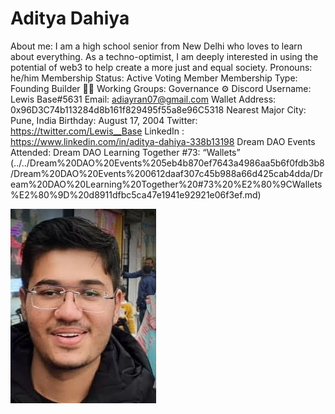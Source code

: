 # Aditya Dahiya

About me: I am a high school senior from New Delhi who loves to learn about everything. As a techno-optimist, I am deeply interested in using the potential of web3 to help create a more just and equal society. 
Pronouns: he/him
Membership Status: Active Voting Member
Membership Type: Founding Builder 🧑‍🚀 
Working Groups: Governance ⚙️
Discord Username: Lewis Base#5631
Email: adiayran07@gmail.com
Wallet Address: 0x96D3C74b113284d8b161f829495f55a8e96C5318
Nearest Major City: Pune, India
Birthday: August 17, 2004
Twitter: https://twitter.com/Lewis__Base
LinkedIn : https://www.linkedin.com/in/aditya-dahiya-338b13198
Dream DAO Events Attended: Dream DAO Learning Together #73: “Wallets” (../../Dream%20DAO%20Events%205eb4b870ef7643a4986aa5b6f0fdb3b8/Dream%20DAO%20Events%200612daaf307c45b988a66d425cab4dda/Dream%20DAO%20Learning%20Together%20#73%20%E2%80%9CWallets%E2%80%9D%20d8911dfbc5ca47e1941e92921e06f3ef.md)

![IMG-20221230-WA0016_2 - Aditya Dahiya.jpg](Aditya%20Dahiya%20f951dd2ede7044738e549415f43a2a4b/IMG-20221230-WA0016_2_-_Aditya_Dahiya.jpg)